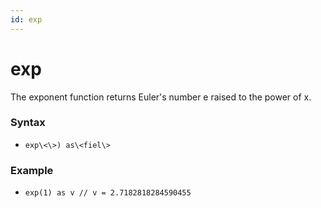 ```yaml
---
id: exp
---
```


# exp

The exponent function returns Euler's number e raised to the power of x.

### Syntax

* `exp\<\>) as\<fiel\>`

### Example

* `exp(1) as v // v = 2.7182818284590455`
